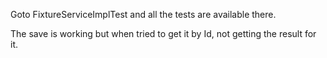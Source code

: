 Goto FixtureServiceImplTest and all the tests are available there.

The save is working but when tried to get it by Id, 
not getting the result for it.
